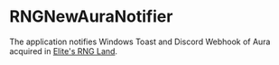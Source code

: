 # RNGNewAuraNotifier

The application notifies Windows Toast and Discord Webhook of Aura acquired in [Elite's RNG Land](https://vrchat.com/home/world/wrld_50a4de63-927a-4d7e-b322-13d715176ef1).
